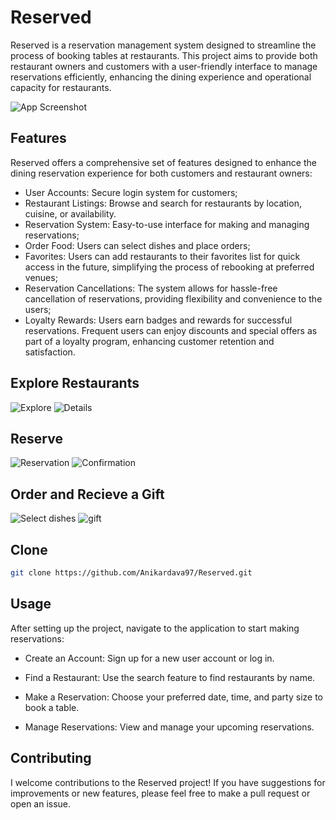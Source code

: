 
# Reserved

Reserved is a reservation management system designed to streamline the process of booking tables at restaurants. This project aims to provide both restaurant owners and customers with a user-friendly interface to manage reservations efficiently, enhancing the dining experience and operational capacity for restaurants.

![App Screenshot](https://i.ibb.co/mRF0pvT/Image.png)


## Features
Reserved offers a comprehensive set of features designed to enhance the dining reservation experience for both customers and restaurant owners:
- User Accounts: Secure login system for customers;
- Restaurant Listings: Browse and search for restaurants by location, cuisine, or availability.
- Reservation System: Easy-to-use interface for making and managing reservations;
- Order Food: Users can select dishes and place orders;
- Favorites: Users can add restaurants to their favorites list for quick access in the future, simplifying the process of rebooking at preferred venues;
- Reservation Cancellations: The system allows for hassle-free cancellation of reservations, providing flexibility and convenience to the users;
- Loyalty Rewards: Users earn badges and rewards for successful reservations. Frequent users can enjoy discounts and special offers as part of a loyalty program, enhancing customer retention and satisfaction.

## Explore Restaurants
![Explore](https://github.com/Anikardava97/Reserved/assets/145837570/6d6f8ab2-bb97-4f94-867f-ae5d8c93bbb3)
![Details](https://github.com/Anikardava97/Reserved/assets/145837570/5fb4bfb4-f817-4191-b350-255ff91d712b)

## Reserve
![Reservation](https://github.com/Anikardava97/Reserved/assets/145837570/f34a1db1-1cdd-434d-8574-b5193bd2ad93)
![Confirmation](https://github.com/Anikardava97/Reserved/assets/145837570/49773d83-250a-4c42-8b90-04c68bf29416)

## Order and Recieve a Gift
![Select dishes](https://github.com/Anikardava97/Reserved/assets/145837570/951ded94-b20a-428b-a762-1c57cdbc50a0)
![gift](https://github.com/Anikardava97/Reserved/assets/145837570/cca87a09-4ce3-4c2f-8d97-6c6e481f0814)

## Clone


```bash
git clone https://github.com/Anikardava97/Reserved.git
```
    
## Usage
After setting up the project, navigate to the application to start making reservations:

- Create an Account: Sign up for a new user account or log in.

- Find a Restaurant: Use the search feature to find restaurants by name.

- Make a Reservation: Choose your preferred date, time, and party size to book a table.

- Manage Reservations: View and manage your upcoming reservations.

## Contributing

I welcome contributions to the Reserved project! If you have suggestions for improvements or new features, please feel free to make a pull request or open an issue.
